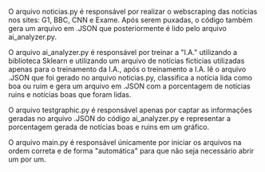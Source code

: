 O arquivo noticias.py é responsável por realizar o webscraping das notícias nos sites: G1, BBC, CNN e Exame. Após serem puxadas, o código também gera um arquivo em .JSON que posteriormente é lido pelo arquivo ai_analyzer.py.

O arquivo ai_analyzer.py é responsável por treinar a "I.A." utilizando a biblioteca Sklearn e utilizando um arquivo de notícias ficticias utilizadas apenas para o treinamento da I.A., após o treinamento a I.A. lê o arquivo .JSON que foi gerado no arquivo noticias.py, 
classifica a notícia lida como boa ou ruim e gera um arquivo em .JSON com a porcentagem de notícias ruins e notícias boas que foram lidas.

O arquivo testgraphic.py é responsável apenas por captar as informações geradas no arquivo .JSON do código ai_analyzer.py e representar a porcentagem gerada de notícias boas e ruins em um gráfico.

O arquivo main.py é responsável únicamente por iniciar os arquivos na ordem correta e de forma "automática" para que não seja necessário abrir um por um.
